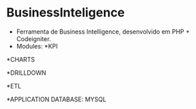 # BusinessInteligence

- Ferramenta de Business Intelligence, desenvolvido em PHP + Codeigniter.
- Modules:
*KPI

*CHARTS

*DRILLDOWN

*ETL

*APPLICATION DATABASE: MYSQL
